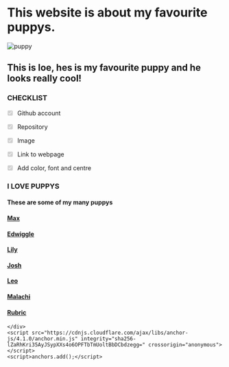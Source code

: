 <title>Leo | LeoWilson</title>
<meta name="generator" content="Jekyll v3.9.5">
<meta property="og:title" content="Leo">
<meta property="og:locale" content="en_US">
<link rel="canonical" href="https://edwinniscute.github.io/">
<meta property="og:url" content="https://edwinniscute.github.io/">
<meta property="og:site_name" content="Leo Wilson">
<meta property="og:type" content="website">
<meta name="twitter:card" content="summary">
<meta property="twitter:title" content="Leo">
<script type="application/ld+json">
{"@context":"https://schema.org","@type":"WebSite","headline":"Leo","name":"Leo Wilson","url":"https://edwinniscute.github.io/"}</script>
<!-- End Jekyll SEO tag -->

<body>
    <div class="container-lg px-3 my-5 markdown-body">
      

<h1 id="this-website-is-about-my-favourite-puppys">This website is about my favourite puppys.<a class="anchorjs-link " href="#this-website-is-about-my-favourite-puppys" aria-label="Anchor" data-anchorjs-icon="" style="font: 1em / 1 anchorjs-icons; padding-left: 0.375em;"></a></h1>

<p><img src="https://th.bing.com/th/id/R.29e86fe7b3d7acca2d7fe8c81a26e268?rik=qf1gn4jsTx5b%2fg&amp;riu=http%3a%2f%2f3.bp.blogspot.com%2f-GfiMn3VSfnc%2fVigKnxj9x5I%2fAAAAAAAA9zI%2fCXLjzRlI2yA%2fs1600%2fboo2.jpg&amp;ehk=DvzwfSl3dnzskksR98H%2bh8SmlCfEC3seZKZBwNde3i0%3d&amp;risl=&amp;pid=ImgRaw&amp" alt="puppy"></p>

<h2 id="this-is-loe-hes-is-my-favourite-puppy-and-he-looks-a-little-bit-special">This is loe, hes is my favourite puppy and he looks really cool!<a class="anchorjs-link " href="#this-is-loe-hes-is-my-favourite-cat-and-he-looks-a-little-bit-special" aria-label="Anchor" data-anchorjs-icon="" style="font: 1em / 1 anchorjs-icons; padding-left: 0.375em;"></a></h2>

<h3 id="checklist">CHECKLIST<a class="anchorjs-link " href="#checklist" aria-label="Anchor" data-anchorjs-icon="" style="font: 1em / 1 anchorjs-icons; padding-left: 0.375em;"></a></h3>

<ul class="task-list">
  <li class="task-list-item">
    <p><input type="checkbox" class="task-list-item-checkbox" disabled="disabled" checked="checked">Github account</p>
  </li>
  <li class="task-list-item">
    <p><input type="checkbox" class="task-list-item-checkbox" disabled="disabled" checked="checked">Repository</p>
  </li>
  <li class="task-list-item">
    <p><input type="checkbox" class="task-list-item-checkbox" disabled="disabled" checked="checked">Image</p>
  </li>
  <li class="task-list-item">
    <p><input type="checkbox" class="task-list-item-checkbox" disabled="disabled" checked="checked">Link to webpage</p>
  </li>
  <li class="task-list-item">
    <p><input type="checkbox" class="task-list-item-checkbox" disabled="disabled" checked="checked">Add color, font and centre</p>
  </li>
</ul>

<h3 id="i-love-puppys">I LOVE PUPPYS<a class="anchorjs-link " href="#i-love-puppys" aria-label="Anchor" data-anchorjs-icon="" style="font: 1em / 1 anchorjs-icons; padding-left: 0.375em;"></a></h3>

<h4 id="these-are-some-of-my-many-puppys">These are some of my many puppys<a class="anchorjs-link " href="#these-are-some-of-my-many-puppys" aria-label="Anchor" data-anchorjs-icon="" style="font: 1em / 1 anchorjs-icons; padding-left: 0.375em;"></a></h4>

<h4 id="<Max"><a href="https://edwinniscute.github.io/Max/">Max</a><a class="anchorjs-link " href="#Max" aria-label="Anchor" data-anchorjs-icon="" style="font: 1em / 1 anchorjs-icons; padding-left: 0.375em;"></a></h4>

<h4 id="Edwiggle"><a href="https://edwinniscute.github.io/Edhwardo/">Edwiggle</a><a class="anchorjs-link " href="#Edwiggle" aria-label="Anchor" data-anchorjs-icon="" style="font: 1em / 1 anchorjs-icons; padding-left: 0.375em;"></a></h4>

<h4 id="Lily"><a href="https://edwinniscute.github.io/Lily/">Lily</a><a class="anchorjs-link " href="#Lily" aria-label="Anchor" data-anchorjs-icon="" style="font: 1em / 1 anchorjs-icons; padding-left: 0.375em;"></a></h4>

<h4 id="Josh"><a href="https://edwinniscute.github.io/Josh/">Josh</a><a class="anchorjs-link " href="#Josh" aria-label="Anchor" data-anchorjs-icon="" style="font: 1em / 1 anchorjs-icons; padding-left: 0.375em;"></a></h4>

<h4 id="Leo"><a href="https://edwinniscute.github.io/Leo/">Leo</a><a class="anchorjs-link " href="#Leo" aria-label="Anchor" data-anchorjs-icon="" style="font: 1em / 1 anchorjs-icons; padding-left: 0.375em;"></a></h4>

<h4 id="Malachi"><a href="https://edwinniscute.github.io/Malachi/">Malachi</a><a class="anchorjs-link " href="#Malachi" aria-label="Anchor" data-anchorjs-icon="" style="font: 1em / 1 anchorjs-icons; padding-left: 0.375em;"></a></h4>

<h4 id="Rubric"><a href="https://edwinnwong.github.io/Rubric/">Rubric</a><a class="anchorjs-link " href="#Rubric" aria-label="Anchor" data-anchorjs-icon="" style="font: 1em / 1 anchorjs-icons; padding-left: 0.375em;"></a></h4>


      
    </div>
    <script src="https://cdnjs.cloudflare.com/ajax/libs/anchor-js/4.1.0/anchor.min.js" integrity="sha256-lZaRhKri35AyJSypXXs4o6OPFTbTmUoltBbDCbdzegg=" crossorigin="anonymous"></script>
    <script>anchors.add();</script>
  

</body>
